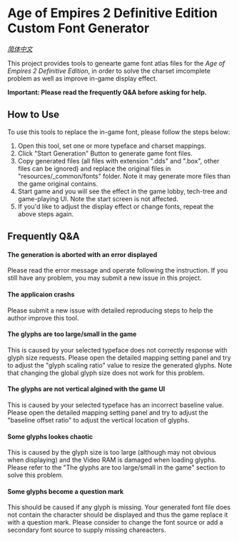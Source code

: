 # Age of Empires 2 Definitive Edition Custom Font Generator

*[简体中文](README-CN.md)*

This project provides tools to genearte game font atlas files for the *Age of Empires 2 Definitive Edition*, in order to solve the charset imcomplete problem as well as improve in-game display effect.

**Important: Please read the frequently Q&A before asking for help.**

## How to Use

To use this tools to replace the in-game font, please follow the steps below:

1. Open this tool, set one or more typeface and charset mappings.
2. Click "Start Generation" Button to generate game font files.
3. Copy generated files (all files with extension ".dds" and ".box", other files can be ignored) and replace the original files in "resources/_common/fonts" folder. Note it may generate more files than the game original contains. 
4. Start game and you will see the effect in the game lobby, tech-tree and game-playing UI. Note the start screen is not affected.
5. If you'd like to adjust the display effect or change fonts, repeat the above steps again.

## Frequently Q&A

#### The generation is aborted with an error displayed

Please read the error message and operate following the instruction. If you still have any problem, you may submit a new issue in this project.

#### The applicaion crashs

Please submit a new issue with detailed reproducing steps to help the author improve this tool.

#### The glyphs are too large/small in the game

This is caused by your selected typeface does not correctly response with glyph size requests. Please open the detailed mapping setting panel and try to adjust the "glyph scaling ratio" value to resize the generated glyphs. Note that changing the global glyph size does not work for this problem.

#### The glyphs are not vertical algined with the game UI

This is caused by your selected typeface has an incorrect baseline value. Please open the detailed mapping setting panel and try to adjust the "baseline offset ratio" to adjust the vertical location of glyphs.

#### Some glyphs lookes chaotic

This is caused by the glyph size is too large (although may not obvious when displaying) and the Video RAM is damaged when loading glyphs. Please refer to the "The glyphs are too large/small in the game" section to solve this problem.

#### Some glyphs become a question mark

This should be caused if any glyph is missing. Your generated font file does not contain the character should be displayed and thus the game replace it with a question mark. Please consider to change the font source or add a secondary font source to supply missing chareacters.
